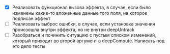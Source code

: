 - [x] Реализовать функционал вызова эффекта, в случае, если было изменены какие-то вложенные данные того поля, на которое подписан эффект
- [ ] Реализовать выброс ошибки, в случае, если установка значения проиозошла внутри эффекта, но не внутри deepUntrack
- [ ] Разобраться и починить ситуацию с пустым списком изменений, который приходит во второй аргумент в deepCompute. Написать под это дело тесты

